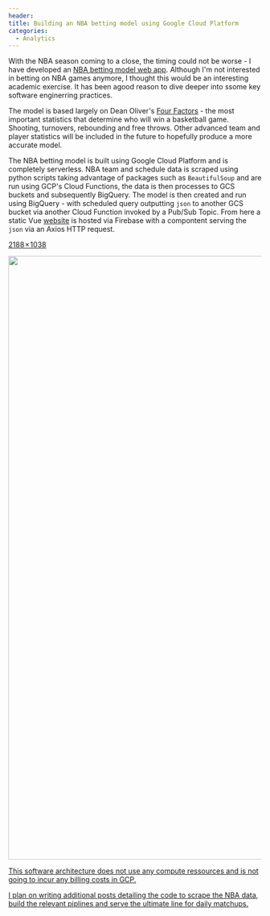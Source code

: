 ```yaml
---
header:
title: Building an NBA betting model using Google Cloud Platform
categories:
  - Analytics
---
```

With the NBA season coming to a close, the timing could not be worse - I have developed an [NBA betting model web app](https://nbamodel-223111.web.app/). Although I'm not interested in betting on NBA games anymore, I thought this would be an interesting academic exercise. It has been agood reason to dive deeper into ssome key software enginerring practices.

The model is based largely on Dean Oliver's [Four Factors](https://www.basketball-reference.com/about/factors.html) - the most important statistics that determine who will win a basketball game. Shooting, turnovers, rebounding and free throws. Other advanced team and player statistics will be included in the future to hopefully produce a more accurate model.

The NBA betting model is built using Google Cloud Platform and is completely serverless. NBA team and schedule data is scraped using python scripts taking advantage of packages such as `BeautifulSoup` and are run using GCP's Cloud Functions, the data is then processes to GCS buckets and subsequently BigQuery. The model is then created and run using BigQuery - with scheduled query outputting `json` to another GCS bucket via another Cloud Function invoked by a Pub/Sub Topic. From here a static Vue [website](https://github.com/anthonypiccolo/nbamodel) is hosted via Firebase with a compontent serving the `json` via an Axios HTTP request.

<a href="https://anthonypiccolo.xyz/assets/2020/10/nba-betting-model-architecture.png" alt="NBA model architecture" width="2188" height="1038">

2188 × 1038

<img src="https://anthonypiccolo.xyz/assets/2020/10/nba-betting-model-architecture.png" width="1200">

This software architecture does not use any compute ressources and is not going to incur any billing costs in GCP.

I plan on writing additional posts detailing the code to scrape the NBA data, build the relevant piplines and serve the ultimate line for daily matchups.


